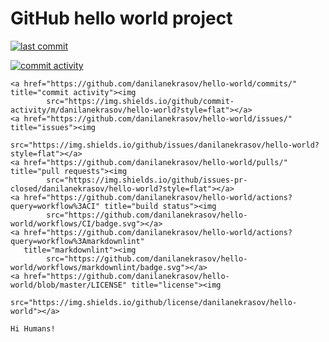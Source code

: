 # GitHub hello world project

[![last commit](https://img.shields.io/github/last-commit/danilanekrasov/hello-world?style=flat "go to commits GitHub page")](https://github.com/danilanekrasov/hello-world/commits/)


[![commit activity](https://img.shields.io/github/commit-activity/m/danilanekrasov/hello-world?style=flat "go to commits GitHub page")](https://github.com/danilanekrasov/hello-world/commits/)





<p align="center">

    <a href="https://github.com/danilanekrasov/hello-world/commits/" title="commit activity"><img
            src="https://img.shields.io/github/commit-activity/m/danilanekrasov/hello-world?style=flat"></a>
    <a href="https://github.com/danilanekrasov/hello-world/issues/" title="issues"><img
            src="https://img.shields.io/github/issues/danilanekrasov/hello-world?style=flat"></a>
    <a href="https://github.com/danilanekrasov/hello-world/pulls/" title="pull requests"><img
            src="https://img.shields.io/github/issues-pr-closed/danilanekrasov/hello-world?style=flat"></a>
    <a href="https://github.com/danilanekrasov/hello-world/actions?query=workflow%3ACI" title="build status"><img
            src="https://github.com/danilanekrasov/hello-world/workflows/CI/badge.svg"></a>
    <a href="https://github.com/danilanekrasov/hello-world/actions?query=workflow%3Amarkdownlint"
       title="markdownlint"><img
            src="https://github.com/danilanekrasov/hello-world/workflows/markdownlint/badge.svg"></a>
    <a href="https://github.com/danilanekrasov/hello-world/blob/master/LICENSE" title="license"><img
            src="https://img.shields.io/github/license/danilanekrasov/hello-world"></a>

    Hi Humans!
